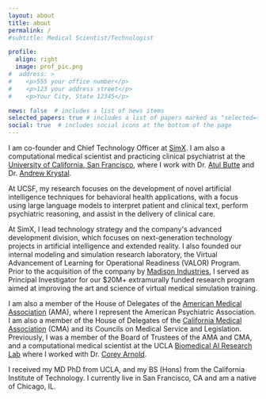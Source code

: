```yaml
---
layout: about
title: about
permalink: /
#subtitle: Medical Scientist/Technologist

profile:
  align: right
  image: prof_pic.png
#  address: >
#    <p>555 your office number</p>
#    <p>123 your address street</p>
#    <p>Your City, State 12345</p>

news: false  # includes a list of news items
selected_papers: true # includes a list of papers marked as "selected={true}"
social: true  # includes social icons at the bottom of the page
---
```

I am co-founder and Chief Technology Officer at [SimX](https://simxvr.com). I am also a computational medical scientist and practicing clinical psychiatrist at the [University of California, San Francisco](https://psych.ucsf.edu/), where I work with Dr. [Atul Butte](https://en.wikipedia.org/wiki/Atul_Butte) and Dr. [Andrew Krystal](https://dolby.ucsf.edu/people/andrew-krystal-md). 

At UCSF, my research focuses on the development of novel artificial intelligence techniques for behavioral health applications, with a focus using large language models to interpret patient and clinical text, perform psychiatric reasoning, and assist in the delivery of clinical care.

At SimX, I lead technology strategy and the company's advanced development division, which focuses on next-generation technology projects in artificial intelligence and extended reality.  I also founded our internal modeling and simulation research laboratory, the Virtual Advancement of Learning for Operational Readiness (VALOR) Program. Prior to the acquisition of the company by [Madison Industries](https://madison.net/), I served as Principal Investigator for our $20M+ extramurally funded research program aimed at improving the art and science of virtual medical simulation training.

I am also a member of the House of Delegates of the [American Medical Association](https://www.ama-assn.org/house-delegates) (AMA), where I represent the American Psychiatric Association. I am also a member of the House of Delegates of the [California Medical Association](https://www.cmadocs.org/My-CMA/Organizational-Structure/House-of-Delegates-Copy) (CMA) and its Councils on Medical Service and Legislation. Previously, I was a member of the Board of Trustees of the AMA and CMA, and a computational medical scientist at the UCLA [Biomedical AI Research Lab](https://bair.seas.ucla.edu/) where I worked with Dr. [Corey Arnold](https://www.coreyarnold.dev/).

I received my MD PhD from UCLA, and my BS (Hons) from the California Institute of Technology. I currently live in San Francisco, CA and am a native of Chicago, IL.
